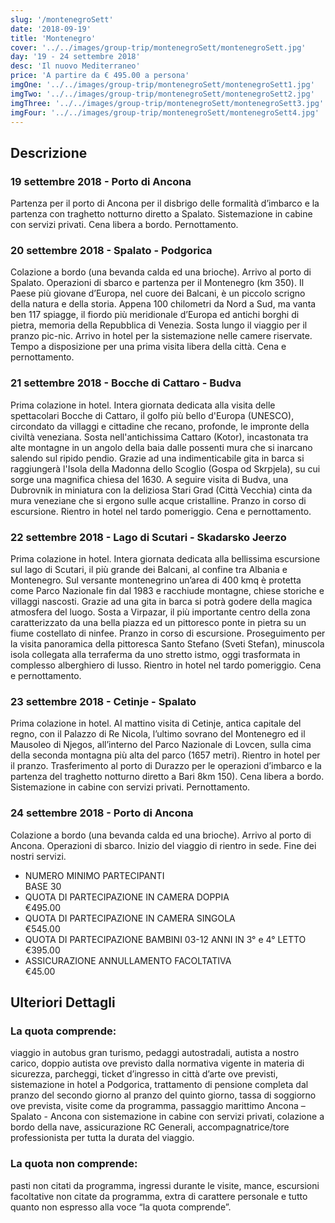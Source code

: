 ```yaml
---
slug: '/montenegroSett'
date: '2018-09-19'
title: 'Montenegro'
cover: '../../images/group-trip/montenegroSett/montenegroSett.jpg'
day: '19 - 24 settembre 2018'
desc: 'Il nuovo Mediterraneo'
price: 'A partire da € 495.00 a persona'
imgOne: '../../images/group-trip/montenegroSett/montenegroSett1.jpg'
imgTwo: '../../images/group-trip/montenegroSett/montenegroSett2.jpg'
imgThree: '../../images/group-trip/montenegroSett/montenegroSett3.jpg'
imgFour: '../../images/group-trip/montenegroSett/montenegroSett4.jpg'
---
```


<div class="copy">

## Descrizione

### 19 settembre 2018 - Porto di Ancona

Partenza per il porto di Ancona per il disbrigo delle formalità d’imbarco e la partenza con traghetto notturno diretto a Spalato. Sistemazione in cabine con servizi privati. Cena libera a bordo. Pernottamento.

### 20 settembre 2018 - Spalato - Podgorica

Colazione a bordo (una bevanda calda ed una brioche). Arrivo al porto di Spalato. Operazioni di sbarco e partenza per il Montenegro (km 350). Il Paese più giovane d’Europa, nel cuore dei Balcani, è un piccolo scrigno della natura e della storia. Appena 100 chilometri da Nord a Sud, ma vanta ben 117 spiagge, il fiordo più meridionale d’Europa ed antichi borghi di pietra, memoria della Repubblica di Venezia. Sosta lungo il viaggio per il pranzo pic-nic. Arrivo in hotel per la sistemazione nelle camere riservate. Tempo a disposizione per una prima visita libera della città. Cena e pernottamento.

### 21 settembre 2018 - Bocche di Cattaro - Budva

Prima colazione in hotel. Intera giornata dedicata alla visita delle spettacolari Bocche di Cattaro, il golfo più bello d'Europa (UNESCO), circondato da villaggi e cittadine che recano, profonde, le impronte della civiltà veneziana. Sosta nell'antichissima Cattaro (Kotor), incastonata tra alte montagne in un angolo della baia dalle possenti mura che si inarcano salendo sul ripido pendio. Grazie ad una indimenticabile gita in barca si raggiungerà l'Isola della Madonna dello Scoglio (Gospa od Skrpjela), su cui sorge una magnifica chiesa del 1630. A seguire visita di Budva, una Dubrovnik in miniatura con la deliziosa Stari Grad (Città Vecchia) cinta da mura veneziane che si ergono sulle acque cristalline. Pranzo in corso di escursione. Rientro in hotel nel tardo pomeriggio. Cena e pernottamento.

### 22 settembre 2018 - Lago di Scutari - Skadarsko Jeerzo

Prima colazione in hotel. Intera giornata dedicata alla bellissima escursione sul lago di Scutari, il più grande dei Balcani, al confine tra Albania e Montenegro. Sul versante montenegrino un’area di 400 kmq è protetta come Parco Nazionale fin dal 1983 e racchiude montagne, chiese storiche e villaggi nascosti. Grazie ad una gita in barca si potrà godere della magica atmosfera del luogo. Sosta a Virpazar, il più importante centro della zona caratterizzato da una bella piazza ed un pittoresco ponte in pietra su un fiume costellato di ninfee. Pranzo in corso di escursione. Proseguimento per la visita panoramica della pittoresca Santo Stefano (Sveti Stefan), minuscola isola collegata alla terraferma da uno stretto istmo, oggi trasformata in complesso alberghiero di lusso. Rientro in hotel nel tardo pomeriggio. Cena e pernottamento.

### 23 settembre 2018 - Cetinje - Spalato

Prima colazione in hotel. Al mattino visita di Cetinje, antica capitale del regno, con il Palazzo di Re Nicola, l’ultimo sovrano del Montenegro ed il Mausoleo di Njegos, all’interno del Parco Nazionale di Lovcen, sulla cima della seconda montagna più alta del parco (1657 metri). Rientro in hotel per il pranzo. Trasferimento al porto di Durazzo per le operazioni d’imbarco e la partenza del traghetto notturno diretto a Bari 8km 150). Cena libera a bordo. Sistemazione in cabine con servizi privati. Pernottamento.

### 24 settembre 2018 - Porto di Ancona

Colazione a bordo (una bevanda calda ed una brioche). Arrivo al porto di Ancona. Operazioni di sbarco. Inizio del viaggio di rientro in sede. Fine dei nostri servizi.

<div class="quota">

- <div class="left"> <span> NUMERO MINIMO PARTECIPANTI </span> </div> <div class="right"> <span> BASE 30 </span> </div>
- <div class="left"> <span> QUOTA DI PARTECIPAZIONE IN CAMERA DOPPIA </span> </div> <div class="right"> <span> €495.00 </span> </div>
- <div class="left"> <span> QUOTA DI PARTECIPAZIONE IN CAMERA SINGOLA </span> </div> <div class="right"> <span> €545.00 </span> </div>
- <div class="left"> <span> QUOTA DI PARTECIPAZIONE BAMBINI 03-12 ANNI IN 3° e 4° LETTO </span> </div> <div class="right"> <span> €395.00 </span> </div>
- <div class="left"> <span> ASSICURAZIONE ANNULLAMENTO FACOLTATIVA </span> </div> <div class="right"> <span> €45.00 </span> </div>

</div>

## Ulteriori Dettagli

### La quota comprende:

viaggio in autobus gran turismo, pedaggi autostradali, autista a nostro carico, doppio autista ove previsto dalla normativa vigente in materia di sicurezza, parcheggi, ticket d’ingresso in città d’arte ove previsti, sistemazione in hotel a Podgorica, trattamento di pensione completa dal pranzo del secondo giorno al pranzo del quinto giorno, tassa di soggiorno ove prevista, visite come da programma, passaggio marittimo Ancona – Spalato - Ancona con sistemazione in cabine con servizi privati, colazione a bordo della nave, assicurazione RC Generali, accompagnatrice/tore professionista per tutta la durata del viaggio.

### La quota non comprende:

pasti non citati da programma, ingressi durante le visite, mance, escursioni facoltative non citate da programma, extra di carattere personale e tutto quanto non espresso alla voce “la quota comprende”.

</div>
